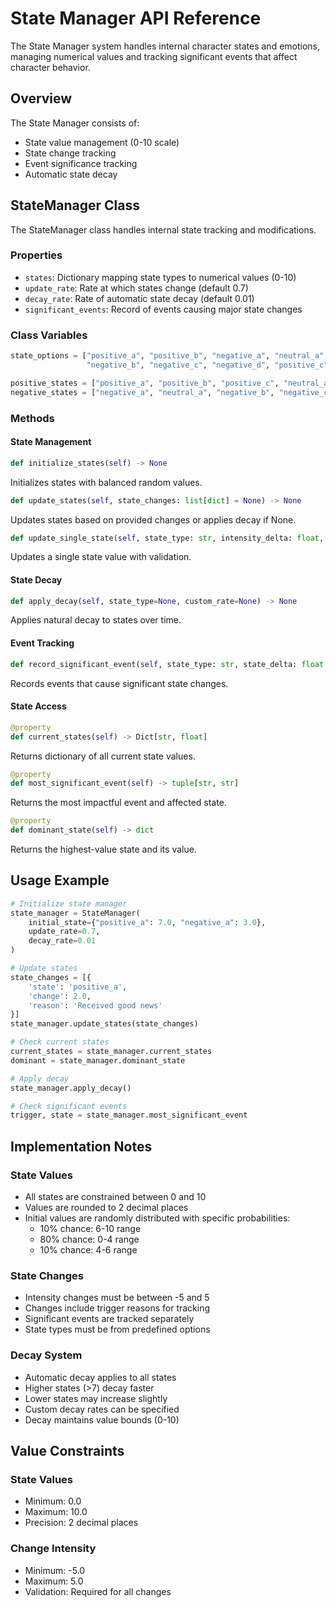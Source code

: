 # State Manager API Reference

The State Manager system handles internal character states and emotions, managing numerical values and tracking significant events that affect character behavior.

## Overview

The State Manager consists of:
- State value management (0-10 scale)
- State change tracking
- Event significance tracking
- Automatic state decay

## StateManager Class

The StateManager class handles internal state tracking and modifications.

### Properties

- `states`: Dictionary mapping state types to numerical values (0-10)
- `update_rate`: Rate at which states change (default 0.7)
- `decay_rate`: Rate of automatic state decay (default 0.01)
- `significant_events`: Record of events causing major state changes

### Class Variables

```python
state_options = ["positive_a", "positive_b", "negative_a", "neutral_a", 
                 "negative_b", "negative_c", "negative_d", "positive_c"]

positive_states = ["positive_a", "positive_b", "positive_c", "neutral_a"]
negative_states = ["negative_a", "neutral_a", "negative_b", "negative_c", "negative_d"]
```

### Methods

#### State Management

```python
def initialize_states(self) -> None
```
Initializes states with balanced random values.

```python
def update_states(self, state_changes: list[dict] = None) -> None
```
Updates states based on provided changes or applies decay if None.

```python
def update_single_state(self, state_type: str, intensity_delta: float, trigger: str = None) -> None
```
Updates a single state value with validation.

#### State Decay

```python
def apply_decay(self, state_type=None, custom_rate=None) -> None
```
Applies natural decay to states over time.

#### Event Tracking

```python
def record_significant_event(self, state_type: str, state_delta: float, trigger: str) -> None
```
Records events that cause significant state changes.

#### State Access

```python
@property
def current_states(self) -> Dict[str, float]
```
Returns dictionary of all current state values.

```python
@property
def most_significant_event(self) -> tuple[str, str]
```
Returns the most impactful event and affected state.

```python
@property
def dominant_state(self) -> dict
```
Returns the highest-value state and its value.

## Usage Example

```python
# Initialize state manager
state_manager = StateManager(
    initial_state={"positive_a": 7.0, "negative_a": 3.0},
    update_rate=0.7,
    decay_rate=0.01
)

# Update states
state_changes = [{
    'state': 'positive_a',
    'change': 2.0,
    'reason': 'Received good news'
}]
state_manager.update_states(state_changes)

# Check current states
current_states = state_manager.current_states
dominant = state_manager.dominant_state

# Apply decay
state_manager.apply_decay()

# Check significant events
trigger, state = state_manager.most_significant_event
```

## Implementation Notes

### State Values
- All states are constrained between 0 and 10
- Values are rounded to 2 decimal places
- Initial values are randomly distributed with specific probabilities:
  - 10% chance: 6-10 range
  - 80% chance: 0-4 range
  - 10% chance: 4-6 range

### State Changes
- Intensity changes must be between -5 and 5
- Changes include trigger reasons for tracking
- Significant events are tracked separately
- State types must be from predefined options

### Decay System
- Automatic decay applies to all states
- Higher states (>7) decay faster
- Lower states may increase slightly
- Custom decay rates can be specified
- Decay maintains value bounds (0-10)

## Value Constraints

### State Values
- Minimum: 0.0
- Maximum: 10.0
- Precision: 2 decimal places

### Change Intensity
- Minimum: -5.0
- Maximum: 5.0
- Validation: Required for all changes 